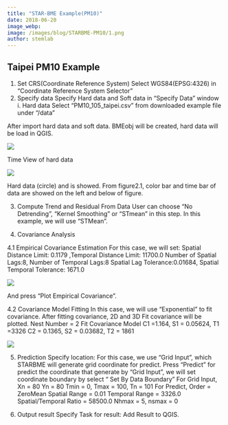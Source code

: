 ```yaml
---
title: "STAR-BME Example(PM10)"
date: 2018-06-20
image_webp: 
image: /images/blog/STARBME-PM10/1.png
author: stemlab
---
```


## Taipei PM10 Example
1. Set CRS(Coordinate Reference System)
Select WGS84(EPSG:4326) in “Coordinate Reference System Selector”
2. Specify data
Specify Hard data and Soft data in “Specify Data” window
i. Hard data
Select “PM10_105_taipei.csv” from downloaded example file under “/data”

After import hard data and soft data. BMEobj will be created, hard data will be load in QGIS.

![](/images/blog/STARBME-PM10/1.png)

Time View of hard data

![](/images/blog/STARBME-PM10/2.png)

Hard data (circle) and is showed. From figure2.1, color bar and time bar of data are showed on the left and below of figure.

3. Compute Trend and Residual From Data
User can choose “No Detrending”, “Kernel Smoothing” or “STmean” in this step. In this example, we will use “STMean”.

4. Covariance Analysis

4.1 Empirical Covariance Estimation
For this case, we will set:
Spatial Distance Limit: 0.1179 ,Temporal Distance Limit: 11700.0
Number of Spatial Lags:8, Number of Temporal Lags:8
Spatial Lag Tolerance:0.01684, Spatial Temporal Tolerance: 1671.0

![](/images/blog/STARBME-PM10/3.png)

And press “Plot Empirical Covariance”.

4.2 Covariance Model Fitting
In this case, we will use “Exponential” to fit covariance. After fitting covariance, 2D and 3D Fit covariance will be plotted.
Nest Number = 2
Fit Covariance Model
C1 =1.164, S1 = 0.05624, T1 =3326
C2 = 0.1365, S2 = 0.03682, T2 = 1861

![](/images/blog/STARBME-PM10/4.png)

5. Prediction
Specify location: For this case, we use “Grid Input”, which STARBME will generate grid coordinate for predict. Press “Predict” for predict the coordinate that generate by “Grid Input”, we will set coordinate boundary by select “ Set By Data Boundary”
For Grid Input,
Xn = 80
Yn = 80
Tmin = 0, Tmax = 100, Tn = 101
For Predict,
Order = ZeroMean
Spatial Range = 0.01
Temporal Range = 3326.0
Spatial/Temporal Ratio = 58500.0
Nhmax = 5, nsmax = 0

6. Output result
Specify Task for result: Add Result to QGIS.